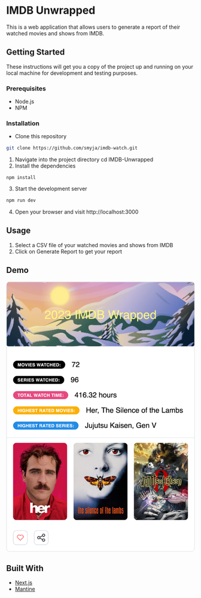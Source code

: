 # IMDB Unwrapped

This is a web application that allows users to generate a report of their watched movies and shows from IMDB.

## Getting Started

These instructions will get you a copy of the project up and running on your local machine for development and testing purposes.

### Prerequisites

- Node.js
- NPM

### Installation

- Clone this repository
```bash
git clone https://github.com/smyja/imdb-watch.git
```
1. Navigate into the project directory
cd IMDB-Unwrapped
2. Install the dependencies
```
npm install
```

3. Start the development server

```bash
npm run dev
```
4. Open your browser and visit http://localhost:3000

## Usage

1. Select a CSV file of your watched movies and shows from IMDB
2. Click on Generate Report to get your report

## Demo

![Example Image](frontend/public/share.png "This is an example image")

## Built With

- [Next.js](https://nextjs.org/)
- [Mantine](https://mantine.dev/)


